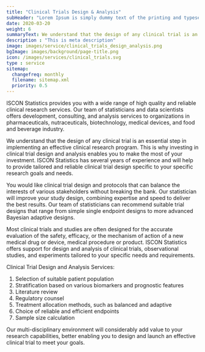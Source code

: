 ```yaml
---
title: "Clinical Trials Design & Analysis"
subHeader: "Lorem Ipsum is simply dummy text of the printing and typesetting industry. "
date: 2020-03-20
weight: 6
summaryText: We understand that the design of any clinical trial is an essential step in implementing an effective clinical research program. This is why investing in clinical trial design and analysis enables you to make the most of your investment. ISCON Statistics has several years of experience and will help to provide tailored and reliable clinical trial design specific to your specific research goals and needs.
description : "This is meta description"
image: images/service/clinical_trials_design_analysis.png
bgImage: images/background/page-title.png
icon: /images/services/clinical_trials.svg
type : service
sitemap:
  changefreq: monthly
  filename: sitemap.xml
  priority: 0.5
---
```

ISCON Statistics provides you with a wide range of high quality and reliable clinical research services. Our team of statisticians and data scientists offers development, consulting, and analysis services to organizations in pharmaceuticals, nutraceuticals, biotechnology, medical devices, and food and beverage industry.

We understand that the design of any clinical trial is an essential step in implementing an effective clinical research program. This is why investing in clinical trial design and analysis enables you to make the most of your investment. ISCON Statistics has several years of experience and will help to provide tailored and reliable clinical trial design specific to your specific research goals and needs.

You would like clinical trial design and protocols that can balance the interests of various stakeholders without breaking the bank. Our statistician will improve your study design, combining expertise and speed to deliver the best results. Our team of statisticians can recommend suitable trial designs that range from simple single endpoint designs to more advanced Bayesian adaptive designs.

Most clinical trials and studies are often designed for the accurate evaluation of the safety, efficacy, or the mechanism of action of a new medical drug or device, medical procedure or product. ISCON Statistics offers support for design and analysis of clinical trials, observational studies, and experiments tailored to your specific needs and requirements.

Clinical Trial Design and Analysis Services: 
1. Selection of suitable patient population
2. Stratification based on various biomarkers and prognostic features
3. Literature review
4. Regulatory counsel
5. Treatment allocation methods, such as balanced and adaptive
6. Choice of reliable and efficient endpoints
7. Sample size calculation

Our multi-disciplinary environment will considerably add value to your research capabilities, better enabling you to design and launch an effective clinical trial to meet your goals.  
